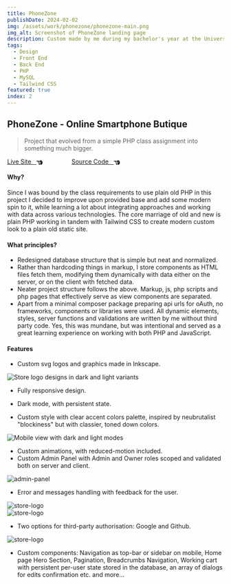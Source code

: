 ```yaml
---
title: PhoneZone
publishDate: 2024-02-02
img: /assets/work/phonezone/phonezone-main.png
img_alt: Screenshot of PhoneZone landing page
description: Custom made by me during my bachelor's year at the University of West of Scotland. Featuring TailwindCSS and PHP.
tags:
  - Design
  - Front End
  - Back End
  - PHP
  - MySQL
  - Tailwind CSS
featured: true
index: 2
---
```


## PhoneZone - Online Smartphone Butique

> Project that evolved from a simple PHP class assignment into something much bigger.

<a href="https://phonezone.tomgora.online">Live Site &nbsp; <svg xmlns="http://www.w3.org/2000/svg" style="margin-bottom:-4px;" width="1em" height="1em" viewBox="0 0 512 512"><path fill="currentColor" d="M32 96c-17.7 0-32 14.3-32 32s14.3 32 32 32h208V96zm160 192c-17.7 0-32 14.3-32 32s14.3 32 32 32h64c17.7 0 32-14.3 32-32s-14.3-32-32-32zm-64-64c0 17.7 14.3 32 32 32h48c17.7 0 32-14.3 32-32s-14.3-32-32-32h-48c-17.7 0-32 14.3-32 32m96 160c-17.7 0-32 14.3-32 32s14.3 32 32 32h64c17.7 0 32-14.3 32-32s-14.3-32-32-32zm88-96h-.6c5.4 9.4 8.6 20.3 8.6 32c0 13.2-4 25.4-10.8 35.6c24.9 8.7 42.8 32.5 42.8 60.4c0 11.7-3.1 22.6-8.6 32h8.6c88.4 0 160-71.6 160-160v-61.7c0-42.4-16.9-83.1-46.9-113.1l-11.6-11.6C429.5 77.5 396.9 64 363 64h-27c-35.3 0-64 28.7-64 64v88c0 22.1 17.9 40 40 40s40-17.9 40-40v-56c0-8.8 7.2-16 16-16s16 7.2 16 16v56c0 39.8-32.2 72-72 72"/></svg></a>
<a href="https://github.com/tom-gora/phonezone" style="margin-left: 4rem;">Source Code &nbsp; <svg xmlns="http://www.w3.org/2000/svg" style="margin-bottom:-4px;" width="1em" height="1em" viewBox="0 0 512 512"><path fill="currentColor" d="M32 96c-17.7 0-32 14.3-32 32s14.3 32 32 32h208V96zm160 192c-17.7 0-32 14.3-32 32s14.3 32 32 32h64c17.7 0 32-14.3 32-32s-14.3-32-32-32zm-64-64c0 17.7 14.3 32 32 32h48c17.7 0 32-14.3 32-32s-14.3-32-32-32h-48c-17.7 0-32 14.3-32 32m96 160c-17.7 0-32 14.3-32 32s14.3 32 32 32h64c17.7 0 32-14.3 32-32s-14.3-32-32-32zm88-96h-.6c5.4 9.4 8.6 20.3 8.6 32c0 13.2-4 25.4-10.8 35.6c24.9 8.7 42.8 32.5 42.8 60.4c0 11.7-3.1 22.6-8.6 32h8.6c88.4 0 160-71.6 160-160v-61.7c0-42.4-16.9-83.1-46.9-113.1l-11.6-11.6C429.5 77.5 396.9 64 363 64h-27c-35.3 0-64 28.7-64 64v88c0 22.1 17.9 40 40 40s40-17.9 40-40v-56c0-8.8 7.2-16 16-16s16 7.2 16 16v56c0 39.8-32.2 72-72 72"/></svg></a>

#### Why?

Since I was bound by the class requirements to use plain old PHP in this project I decided to improve upon provided base and add some modern spin to it, while learning a lot about integrating approaches and working with data across various technologies. The core marriage of old and new is plain PHP working in tandem with Tailwind CSS to create modern custom look to a plain old static site.

#### What principles?

- Redesigned database structure that is simple but neat and normalized.
- Rather than hardcoding things in markup, I store components as HTML files fetch them, modifying them dynamically with data either on the server, or on the client with fetched data.
- Neater project structure follows the above. Markup, js, php scripts and php pages that effectively serve as view components are separated.
- Apart from a minimal composer package preparing api urls for oAuth, no frameworks, components or libraries were used. All dynamic elements, styles, server functions and validations are written by me without third party code. Yes, this was mundane, but was intentional and served as a great learning experience on working with both PHP and JavaScript.

#### Features

- Custom svg logos and graphics made in Inkscape.

![Store logo designs in dark and light variants](/assets/work/phonezone/phonezone-1.png)

- Fully responsive design.

- Dark mode, with persistent state.
- Custom style with clear accent colors palette, inspired by neubrutalist "blockiness" but with classier, toned down colors.

![Mobile view with dark and light modes](/assets/work/phonezone/phonezone-2.apng)

- Custom animations, with reduced-motion included.
- Custom Admin Panel with Admin and Owner roles scoped and validated both on server and client.

![admin-panel](/assets/work/phonezone/phonezone-3.apng)

- Error and messages handling with feedback for the user.

![store-logo](/assets/work/phonezone/phonezone-4.apng)  
![store-logo](/assets/work/phonezone/phonezone-5.apng)

- Two options for third-party authorisation: Google and Github.

![store-logo](/assets/work/phonezone/phonezone-6.apng)

- Custom components: Navigation as top-bar or sidebar on mobile, Home page Hero Section, Pagination, Breadcrumbs Navigation, Working cart with persistent per-user state stored in the database, an array of dialogs for edits confirmation etc. and more...
